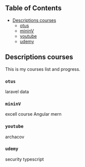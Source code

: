 ## Table of Contents

- [Descriptions courses](#descriptions-courses)
  - [otus](#motus)
  - [mininV](#mininV)
  - [youtube](#youtube)
  - [udemy](#udemy)
  
## Descriptions courses

This is my courses list and progress.
  
### `otus`
laravel
data
  
### `mininV`
excell course 
Angular
mern

### `youtube`

archacov

### `udemy`

security 
typescript
